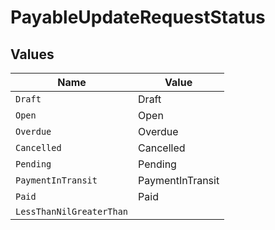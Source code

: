 # PayableUpdateRequestStatus


## Values

| Name                     | Value                    |
| ------------------------ | ------------------------ |
| `Draft`                  | Draft                    |
| `Open`                   | Open                     |
| `Overdue`                | Overdue                  |
| `Cancelled`              | Cancelled                |
| `Pending`                | Pending                  |
| `PaymentInTransit`       | PaymentInTransit         |
| `Paid`                   | Paid                     |
| `LessThanNilGreaterThan` | <nil>                    |